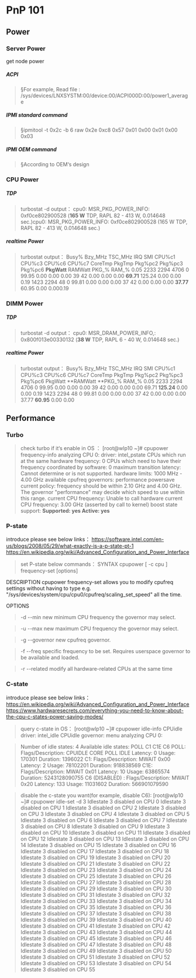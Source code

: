 # PnP 101
## Power
### Server Power
get node power
##### ACPI
> §For example, Read file : /sys/devices/LNXSYSTM:00/device:00/ACPI000D:00/power1_average

##### IPMI standard command
> §ipmitool -t 0x2c -b 6 raw 0x2e 0xc8 0x57 0x01 0x00 0x01 0x00 0x03

##### IPMI OEM command
> §According to OEM‘s design

### CPU Power
##### TDP
> turbostat -d
output：
cpu0: MSR_PKG_POWER_INFO: 0xf0ce802900528 (**165 W** TDP, RAPL 82 - 413 W, 0.014648 sec.)cpu0: MSR_PKG_POWER_INFO: 0xf0ce802900528 (165 W TDP, RAPL 82 - 413 W, 0.014648 sec.)

##### realtime Power
> turbostat
output：
Busy% Bzy_MHz TSC_MHz IRQ SMI CPU%c1 CPU%c3 CPU%c6 CPU%c7 CoreTmp PkgTmp Pkg%pc2 Pkg%pc3 Pkg%pc6 **PkgWatt** RAMWatt PKG_% RAM_%
0.05 2233 2294 4706 0 99.95 0.00 0.00 0.00 39 42 0.00 0.00 0.00 **69.71** 125.24 0.00 0.00
0.19 1423 2294 48 0 99.81 0.00 0.00 0.00 37 42 0.00 0.00 0.00 **37.77** 60.95 0.00 0.000.19 

### DIMM Power
##### TDP
> turbostat -d
output：
cpu0: MSR_DRAM_POWER_INFO,: 0x800f013e00330132 (**38 W** TDP, RAPL 6 - 40 W, 0.014648 sec.)

##### realtime Power
> turbostat
output：
Busy% Bzy_MHz TSC_MHz IRQ SMI CPU%c1 CPU%c3 CPU%c6 CPU%c7 CoreTmp PkgTmp Pkg%pc2 Pkg%pc3 Pkg%pc6 PkgWatt **RAMWatt **PKG_% RAM_%
0.05 2233 2294 4706 0 99.95 0.00 0.00 0.00 39 42 0.00 0.00 0.00 69.71 **125.24** 0.00 0.00
0.19 1423 2294 48 0 99.81 0.00 0.00 0.00 37 42 0.00 0.00 0.00 37.77 **60.95** 0.00 0.00



## Performance
### Turbo
> check turbo if it‘s enable in OS ：
[root@wlp10 ~]# cpupower frequency-info
analyzing CPU 0:
driver: intel_pstate
CPUs which run at the same hardware frequency: 0
CPUs which need to have their frequency coordinated by software: 0
maximum transition latency: Cannot determine or is not supported.
hardware limits: 1000 MHz - 4.00 GHz
available cpufreq governors: performance powersave
current policy: frequency should be within 2.10 GHz and 4.00 GHz.
The governor "performance" may decide which speed to use
within this range.
current CPU frequency: Unable to call hardware
current CPU frequency: 3.00 GHz (asserted by call to kernel)
boost state support:
**Supported: yes
Active: yes**



### P-state
introduce please see below links：
https://software.intel.com/en-us/blogs/2008/05/29/what-exactly-is-a-p-state-pt-1
https://en.wikipedia.org/wiki/Advanced_Configuration_and_Power_Interface

> set P-state below commands：
SYNTAX
cpupower [ -c cpu ] frequency-set [options]
> 
DESCRIPTION
cpupower frequency-set allows you to modify cpufreq settings without having to type e.g. "/sys/devices/system/cpu/cpu0/cpufreq/scaling_set_speed"
all the time.
> 
OPTIONS
> -d --min <FREQ>
> new minimum CPU frequency the governor may select.

> -u --max <FREQ>
new maximum CPU frequency the governor may select.

> -g --governor <GOV>
new cpufreq governor.

> -f --freq <FREQ>
specific frequency to be set. Requires userspace governor to be available and loaded.

> -r --related
modify all hardware-related CPUs at the same time

### C-state
introduce please see below links：
https://en.wikipedia.org/wiki/Advanced_Configuration_and_Power_Interface
https://www.hardwaresecrets.com/everything-you-need-to-know-about-the-cpu-c-states-power-saving-modes/

> query c-state in OS：
[root@wlp10 ~]# cpupower idle-info
CPUidle driver: intel_idle
CPUidle governor: menu
analyzing CPU 0:

> Number of idle states: 4
Available idle states: POLL C1 C1E C6
POLL:
Flags/Description: CPUIDLE CORE POLL IDLE
Latency: 0
Usage: 170301
Duration: 1396022
C1:
Flags/Description: MWAIT 0x00
Latency: 2
Usage: 78102201
Duration: 918838569
C1E:
Flags/Description: MWAIT 0x01
Latency: 10
Usage: 63865574
Duration: 5243128090755
C6 (DISABLED) :
Flags/Description: MWAIT 0x20
Latency: 133
Usage: 11031602
Duration: 566901079590


> disable the c-state you want(for example, disable C6):
[root@wlp10 ~]# cpupower idle-set -d 3
Idlestate 3 disabled on CPU 0
Idlestate 3 disabled on CPU 1
Idlestate 3 disabled on CPU 2
Idlestate 3 disabled on CPU 3
Idlestate 3 disabled on CPU 4
Idlestate 3 disabled on CPU 5
Idlestate 3 disabled on CPU 6
Idlestate 3 disabled on CPU 7
Idlestate 3 disabled on CPU 8
Idlestate 3 disabled on CPU 9
Idlestate 3 disabled on CPU 10
Idlestate 3 disabled on CPU 11
Idlestate 3 disabled on CPU 12
Idlestate 3 disabled on CPU 13
Idlestate 3 disabled on CPU 14
Idlestate 3 disabled on CPU 15
Idlestate 3 disabled on CPU 16
Idlestate 3 disabled on CPU 17
Idlestate 3 disabled on CPU 18
Idlestate 3 disabled on CPU 19
Idlestate 3 disabled on CPU 20
Idlestate 3 disabled on CPU 21
Idlestate 3 disabled on CPU 22
Idlestate 3 disabled on CPU 23
Idlestate 3 disabled on CPU 24
Idlestate 3 disabled on CPU 25
Idlestate 3 disabled on CPU 26
Idlestate 3 disabled on CPU 27
Idlestate 3 disabled on CPU 28
Idlestate 3 disabled on CPU 29
Idlestate 3 disabled on CPU 30
Idlestate 3 disabled on CPU 31
Idlestate 3 disabled on CPU 32
Idlestate 3 disabled on CPU 33
Idlestate 3 disabled on CPU 34
Idlestate 3 disabled on CPU 35
Idlestate 3 disabled on CPU 36
Idlestate 3 disabled on CPU 37
Idlestate 3 disabled on CPU 38
Idlestate 3 disabled on CPU 39
Idlestate 3 disabled on CPU 40
Idlestate 3 disabled on CPU 41
Idlestate 3 disabled on CPU 42
Idlestate 3 disabled on CPU 43
Idlestate 3 disabled on CPU 44
Idlestate 3 disabled on CPU 45
Idlestate 3 disabled on CPU 46
Idlestate 3 disabled on CPU 47
Idlestate 3 disabled on CPU 48
Idlestate 3 disabled on CPU 49
Idlestate 3 disabled on CPU 50
Idlestate 3 disabled on CPU 51
Idlestate 3 disabled on CPU 52
Idlestate 3 disabled on CPU 53
Idlestate 3 disabled on CPU 54
Idlestate 3 disabled on CPU 55
